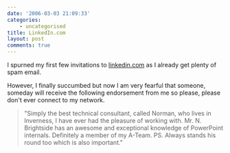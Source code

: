 ```yaml
---
date: '2006-03-03 21:09:33'
categories:
    - uncategorised
title: LinkedIn.com
layout: post
comments: true
---
```

I spurned my first few invitations to
[linkedin.com](http://www.linkedin.com/) as I already get plenty of spam
email.

However, I finally succumbed but now I am very fearful that someone,
someday will receive the following endorsement from me so please, please
don't ever connect to my network.

> "Simply the best technical consultant, called Norman, who lives in
> Inverness, I have ever had the pleasure of working with. Mr. N.
> Brightside has an awesome and exceptional knowledge of PowerPoint
> internals. Definitely a member of my A-Team.
> PS. Always stands his round too which is also important."
